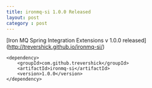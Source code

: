 ```yaml
---
title: ironmq-si 1.0.0 Released
layout: post
category : post
---
```



[Iron MQ Spring Integration Extensions v 1.0.0 released] (http://trevershick.github.io/ironmq-si/)

    <dependency>
        <groupId>com.github.trevershick</groupId>
        <artifactId>ironmq-si</artifactId>
        <version>1.0.0</version>
    </dependency>

